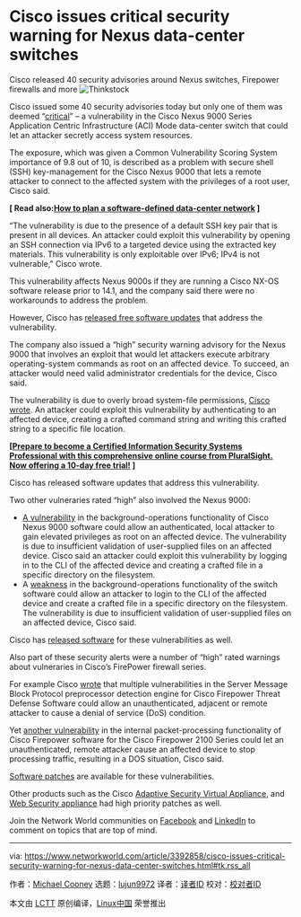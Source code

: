 [#]: collector: (lujun9972)
[#]: translator: (hopefully2333)
[#]: reviewer: ( )
[#]: publisher: ( )
[#]: url: ( )
[#]: subject: (Cisco issues critical security warning for Nexus data-center switches)
[#]: via: (https://www.networkworld.com/article/3392858/cisco-issues-critical-security-warning-for-nexus-data-center-switches.html#tk.rss_all)
[#]: author: (Michael Cooney https://www.networkworld.com/author/Michael-Cooney/)

Cisco issues critical security warning for Nexus data-center switches
======
Cisco released 40 security advisories around Nexus switches, Firepower firewalls and more
![Thinkstock][1]

Cisco issued some 40 security advisories today but only one of them was deemed “[critical][2]” – a vulnerability in the Cisco Nexus 9000 Series Application Centric Infrastructure (ACI) Mode data-center switch that could let an attacker secretly access system resources.

The exposure, which was given a Common Vulnerability Scoring System importance of 9.8 out of 10, is described as a problem with secure shell (SSH) key-management for the Cisco Nexus 9000 that lets a remote attacker to connect to the affected system with the privileges of a root user, Cisco said.

**[ Read also:[How to plan a software-defined data-center network][3] ]**

“The vulnerability is due to the presence of a default SSH key pair that is present in all devices. An attacker could exploit this vulnerability by opening an SSH connection via IPv6 to a targeted device using the extracted key materials. This vulnerability is only exploitable over IPv6; IPv4 is not vulnerable," Cisco wrote.

This vulnerability affects Nexus 9000s if they are running a Cisco NX-OS software release prior to 14.1, and the company said there were no workarounds to address the problem.

However, Cisco has [released free software updates][4] that address the vulnerability.

The company also issued a “high” security warning advisory for the Nexus 9000 that involves an exploit that would let attackers execute arbitrary operating-system commands as root on an affected device. To succeed, an attacker would need valid administrator credentials for the device, Cisco said.

The vulnerability is due to overly broad system-file permissions, [Cisco wrote][5]. An attacker could exploit this vulnerability by authenticating to an affected device, creating a crafted command string and writing this crafted string to a specific file location.

**[[Prepare to become a Certified Information Security Systems Professional with this comprehensive online course from PluralSight. Now offering a 10-day free trial!][6] ]**

Cisco has released software updates that address this vulnerability.

Two other vulneraries rated “high” also involved the Nexus 9000:

  * [A vulnerability][7] in the background-operations functionality of Cisco Nexus 9000 software could allow an authenticated, local attacker to gain elevated privileges as root on an affected device. The vulnerability is due to insufficient validation of user-supplied files on an affected device. Cisco said an attacker could exploit this vulnerability by logging in to the CLI of the affected device and creating a crafted file in a specific directory on the filesystem.
  * A [weakness][7] in the background-operations functionality of the switch software could allow an attacker to login to the CLI of the affected device and create a crafted file in a specific directory on the filesystem. The vulnerability is due to insufficient validation of user-supplied files on an affected device, Cisco said.



Cisco has [released software][4] for these vulnerabilities as well.

Also part of these security alerts were a number of “high” rated warnings about vulneraries in Cisco’s FirePower firewall series.

For example Cisco [wrote][8] that multiple vulnerabilities in the Server Message Block Protocol preprocessor detection engine for Cisco Firepower Threat Defense Software could allow an unauthenticated, adjacent or remote attacker to cause a denial of service (DoS) condition.

Yet [another vulnerability][9] in the internal packet-processing functionality of Cisco Firepower software for the Cisco Firepower 2100 Series could let an unauthenticated, remote attacker cause an affected device to stop processing traffic, resulting in a DOS situation, Cisco said.

[Software patches][4] are available for these vulnerabilities.

Other products such as the Cisco [Adaptive Security Virtual Appliance][10], and [Web Security appliance][11] had high priority patches as well.

Join the Network World communities on [Facebook][12] and [LinkedIn][13] to comment on topics that are top of mind.

--------------------------------------------------------------------------------

via: https://www.networkworld.com/article/3392858/cisco-issues-critical-security-warning-for-nexus-data-center-switches.html#tk.rss_all

作者：[Michael Cooney][a]
选题：[lujun9972][b]
译者：[译者ID](https://github.com/译者ID)
校对：[校对者ID](https://github.com/校对者ID)

本文由 [LCTT](https://github.com/LCTT/TranslateProject) 原创编译，[Linux中国](https://linux.cn/) 荣誉推出

[a]: https://www.networkworld.com/author/Michael-Cooney/
[b]: https://github.com/lujun9972
[1]: https://images.idgesg.net/images/article/2018/02/lock_broken_unlocked_binary_code_security_circuits_protection_privacy_thinkstock_873916354-100750739-large.jpg
[2]: https://tools.cisco.com/security/center/content/CiscoSecurityAdvisory/cisco-sa-20190501-nexus9k-sshkey
[3]: https://www.networkworld.com/article/3284352/data-center/how-to-plan-a-software-defined-data-center-network.html
[4]: https://www.cisco.com/c/en/us/about/legal/cloud-and-software/end_user_license_agreement.html
[5]: https://tools.cisco.com/security/center/content/CiscoSecurityAdvisory/cisco-sa-20190501-nexus9k-rpe
[6]: https://pluralsight.pxf.io/c/321564/424552/7490?u=https%3A%2F%2Fwww.pluralsight.com%2Fpaths%2Fcertified-information-systems-security-professional-cisspr
[7]: https://tools.cisco.com/security/center/content/CiscoSecurityAdvisory/cisco-sa-20190501-aci-hw-clock-util
[8]: https://tools.cisco.com/security/center/content/CiscoSecurityAdvisory/cisco-sa-20190501-frpwr-smb-snort
[9]: https://tools.cisco.com/security/center/content/CiscoSecurityAdvisory/cisco-sa-20190501-frpwr-dos
[10]: https://tools.cisco.com/security/center/content/CiscoSecurityAdvisory/cisco-sa-20190501-asa-ipsec-dos
[11]: https://tools.cisco.com/security/center/content/CiscoSecurityAdvisory/cisco-sa-20190501-wsa-privesc
[12]: https://www.facebook.com/NetworkWorld/
[13]: https://www.linkedin.com/company/network-world
